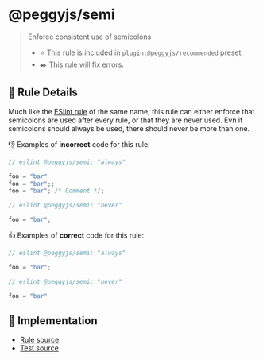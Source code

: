 # @peggyjs/semi
> Enforce consistent use of semicolons
> - ⭐️ This rule is included in `plugin:@peggyjs/recommended` preset.
> - ✒️ This rule will fix errors.

## 📖 Rule Details

Much like the [ESlint rule](https://eslint.org/docs/latest/rules/semi) of
the same name, this rule can either enforce that semicolons are used after every
rule, or that they are never used.  Evn if semicolons should always be used,
there should never be more than one.

:-1: Examples of **incorrect** code for this rule:

```peg.js
// eslint @peggyjs/semi: "always"

foo = "bar"
foo = "bar";;
foo = "bar"; /* Comment */;
```

```peg.js
// eslint @peggyjs/semi: "never"

foo = "bar";
```

:+1: Examples of **correct** code for this rule:

```peg.js
// eslint @peggyjs/semi: "always"

foo = "bar";
```

```peg.js
// eslint @peggyjs/semi: "never"

foo = "bar"
```

## 🔎 Implementation

- [Rule source](../../src/rules/camelCase.ts)
- [Test source](../../test/lib/rules/camelCase.js)
